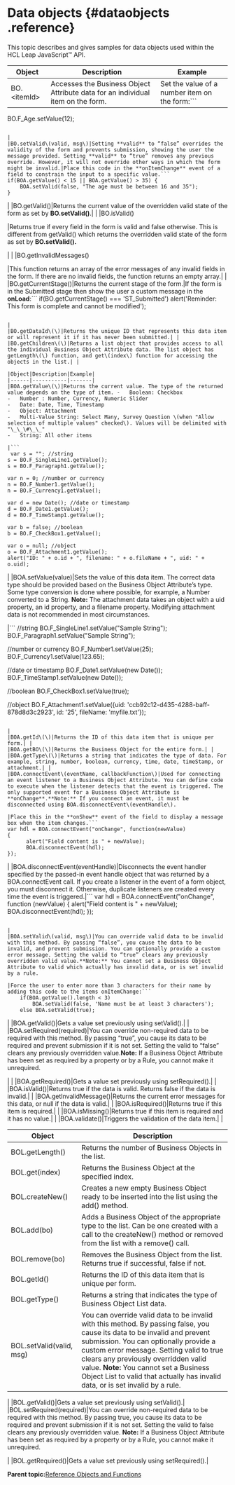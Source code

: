 # Data objects {#dataobjects .reference}

This topic describes and gives samples for data objects used within the HCL Leap JavaScript™ API.

|Object|Description|Example|
|------|-----------|-------|
|BO.<itemId\>|Accesses the Business Object Attribute data for an individual item on the form.|Set the value of a number item on the form:```
BO.F_Age.setValue(12);
```

|
|BO.setValid\(valid, msg\)|Setting **valid** to “false” overrides the validity of the form and prevents submission, showing the user the message provided. Setting **valid** to “true” removes any previous override. However, it will not override other ways in which the form might be invalid.|Place this code in the **onItemChange** event of a field to constrain the input to a specific value.```
if(BOA.getValue() < 15 || BOA.getValue() > 35) {
    BOA.setValid(false, "The age must be between 16 and 35");
}
```

|
|BO.getValid\(\)|Returns the current value of the overridden valid state of the form as set by **BO.setValid\(\)**.| |
|BO.isValid\(\)

|Returns true if every field in the form is valid and false otherwise. This is different from getValid\(\) which returns the overridden valid state of the form as set by **BO.setValid\(\).**

| |
|BO.getInvalidMessages\(\)

|This function returns an array of the error messages of any invalid fields in the form. If there are no invalid fields, the function returns an empty array.| |
|BO.getCurrentStage\(\)|Returns the current stage of the form.|If the form is in the Submitted stage then show the user a custom message in the **onLoad**:```
if(BO.getCurrentStage() === 'ST_Submitted')
    alert('Reminder: This form is complete and cannot be 
modified');
```

|
|BO.getDataId\(\)|Returns the unique ID that represents this data item or will represent it if it has never been submitted.| |
|BO.getChildren\(\)|Returns a list object that provides access to all the individual Business Object Attribute data. The list object has getLength\(\) function, and get\(index\) function for accessing the objects in the list.| |

|Object|Description|Example|
|------|-----------|-------|
|BOA.getValue\(\)|Returns the current value. The type of the returned value depends on the type of item. -   Boolean: Checkbox
-   Number : Number, Currency, Numeric Slider
-   Date: Date, Time, Timestamp
-   Object: Attachment
-   Multi-Value String: Select Many, Survey Question \(when "Allow selection of multiple values" checked\). Values will be delimited with "\_\_\#\_\_"
-   String: All other items

|```
 var s = ""; //string
s = BO.F_SingleLine1.getValue();
s = BO.F_Paragraph1.getValue();

var n = 0; //number or currency
n = BO.F_Number1.getValue();
n = BO.F_Currency1.getValue();

var d = new Date(); //date or timestamp
d = BO.F_Date1.getValue();
d = BO.F_TimeStamp1.getValue();

var b = false; //boolean
b = BO.F_CheckBox1.getValue();

var o = null; //object
o = BO.F_Attachment1.getValue();
alert("ID: " + o.id + ", filename: " + o.fileName + ", uid: " + o.uid);
```

|
|BOA.setValue\(value\)|Sets the value of this data item. The correct data type should be provided based on the Business Object Attribute’s type. Some type conversion is done where possible, for example, a Number converted to a String. **Note:** The attachment data takes an object with a uid property, an id property, and a filename property. Modifying attachment data is not recommended in most circumstances.

|```
 //string
BO.F_SingleLine1.setValue("Sample String");
BO.F_Paragraph1.setValue("Sample String");

//number or currency
BO.F_Number1.setValue(25);
BO.F_Currency1.setValue(123.65);

//date or timestamp
BO.F_Date1.setValue(new Date());
BO.F_TimeStamp1.setValue(new Date());

//boolean
BO.F_CheckBox1.setValue(true);

//object
BO.F_Attachment1.setValue({uid: 'ccb92c12-d435-4288-baff-878d8d3c2923', id: '25', fileName: 'myfile.txt'}); 
```

|
|BOA.getId\(\)|Returns the ID of this data item that is unique per form.| |
|BOA.getBO\(\)|Returns the Business Object for the entire form.| |
|BOA.getType\(\)|Returns a string that indicates the type of data. For example, string, number, boolean, currency, time, date, timeStamp, or attachment.| |
|BOA.connectEvent\(eventName, callbackFunction\)|Used for connecting an event listener to a Business Object Attribute. You can define code to execute when the listener detects that the event is triggered. The only supported event for a Business Object Attribute is **onChange**.**Note:** If you connect an event, it must be disconnected using BOA.disconnectEvent\(eventHandle\).

|Place this in the **onShow** event of the field to display a message box when the item changes.```
var hdl = BOA.connectEvent("onChange", function(newValue)
{
      alert("Field content is " + newValue);
      BOA.disconnectEvent(hdl);
});
```

|
|BOA.disconnectEvent\(eventHandle\)|Disconnects the event handler specified by the passed-in event handle object that was returned by a BOA.connectEvent call. If you create a listener in the event of a form object, you must disconnect it. Otherwise, duplicate listeners are created every time the event is triggered.|```
var hdl = BOA.connectEvent("onChange", function (newValue)
{
      alert("Field content is " + newValue);
      BOA.disconnectEvent(hdl);
});
```

|
|BOA.setValid\(valid, msg\)|You can override valid data to be invalid with this method. By passing “false”, you cause the data to be invalid, and prevent submission. You can optionally provide a custom error message. Setting the valid to “true” clears any previously overridden valid value.**Note:** You cannot set a Business Object Attribute to valid which actually has invalid data, or is set invalid by a rule.

|Force the user to enter more than 3 characters for their name by adding this code to the items onItemChange:```
	if(BOA.getValue().length < 3)
		BOA.setValid(false, 'Name must be at least 3 characters');
	else BOA.setValid(true);
```

|
|BOA.getValid\(\)|Gets a value set previously using setValid\(\).| |
|BOA.setRequired\(required\)|You can override non-required data to be required with this method. By passing “true”, you cause its data to be required and prevent submission if it is not set. Setting the valid to “false” clears any previously overridden value.**Note:** If a Business Object Attribute has been set as required by a property or by a Rule, you cannot make it unrequired.

| |
|BOA.getRequired\(\)|Gets a value set previously using setRequired\(\).| |
|BOA.isValid\(\)|Returns true if the data is valid. Returns false if the data is invalid.| |
|BOA.getInvalidMessage\(\)|Returns the current error messages for this data, or null if the data is valid.| |
|BOA.isRequired\(\)|Returns true if this item is required.| |
|BOA.isMissing\(\)|Returns true if this item is required and it has no value.| |
|BOA.validate\(\)|Triggers the validation of the data item.| |

|Object|Description|
|------|-----------|
|BOL.getLength\(\)|Returns the number of Business Objects in the list.|
|BOL.get\(index\)|Returns the Business Object at the specified index.|
|BOL.createNew\(\)|Creates a new empty Business Object ready to be inserted into the list using the add\(\) method.|
|BOL.add\(bo\)|Adds a Business Object of the appropriate type to the list. Can be one created with a call to the createNew\(\) method or removed from the list with a remove\(\) call.|
|BOL.remove\(bo\)|Removes the Business Object from the list. Returns true if successful, false if not.|
|BOL.getId\(\)|Returns the ID of this data item that is unique per form.|
|BOL.getType\(\)|Returns a string that indicates the type of Business Object List data.|
|BOL.setValid\(valid, msg\)|You can override valid data to be invalid with this method. By passing false, you cause its data to be invalid and prevent submission. You can optionally provide a custom error message. Setting valid to true clears any previously overridden valid value. **Note:** You cannot set a Business Object List to valid that actually has invalid data, or is set invalid by a rule.

|
|BOL.getValid\(\)|Gets a value set previously using setValid\(\).|
|BOL.setRequired\(required\)|You can override non-required data to be required with this method. By passing true, you cause its data to be required and prevent submission if it is not set. Setting the valid to false clears any previously overridden value. **Note:** If a Business Object Attribute has been set as required by a property or by a Rule, you cannot make it unrequired.

|
|BOL.getRequired\(\)|Gets a value set previously using setRequired\(\).|

**Parent topic:**[Reference Objects and Functions](ref_jsapi_objects_and_functions.md)

